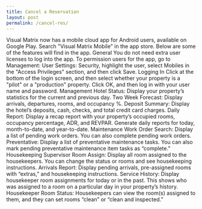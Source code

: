 ```yaml
---
title: Cancel a Reservation
layout: post
permalink: /cancel-res/
---
```


Visual Matrix now has a mobile cloud app for Android users, available on Google Play.
Search "Visual Matrix Mobile" in the app store. Below are some of the features will find in
the app.
General
You do not need extra user licenses to log into the app.
To permission users for the app, go to Management: User Settings: Security,
highlight the user, select Mobiles in the "Access Privileges" section, and then click
Save.
Logging In
Click at the bottom of the login screen, and then select whether your property is a "pilot"
or a "production" property. Click OK, and then log in with your user name and password.
Management
Hotel Status: Display your property’s statistics for the current and previous day.
Two Week Forecast: Display arrivals, departures, rooms, and occupancy %.
Deposit Summary: Display the hotel’s deposits, cash, checks, and total credit card
charges.
Daily Report: Display a recap report with your property’s occupied rooms, occupancy
percentage, ADR, and REVPAR. Generate daily reports for today, month-to-date, and
year-to-date.
Maintenance
Work Order Search: Display a list of pending work orders. You can also complete pending
work orders.
Preventative: Display a list of preventative maintenance tasks. You can also mark
pending preventative maintenance item tasks as “complete.”
Housekeeping Supervisor
Room Assign: Display all room assigned to the housekeepers. You can change the status
or rooms and see housekeeping instructions.
Arrivals Report: Display pending arrivals, pre-assigned rooms with “extras,” and
housekeeping instructions.
Service History: Display housekeeper room assignments for today or in the past. This
shows who was assigned to a room on a particular day in your property’s history.
Housekeeper
Room Status: Housekeepers can view the room(s) assigned to them, and they can set
rooms “clean” or “clean and inspected.”
